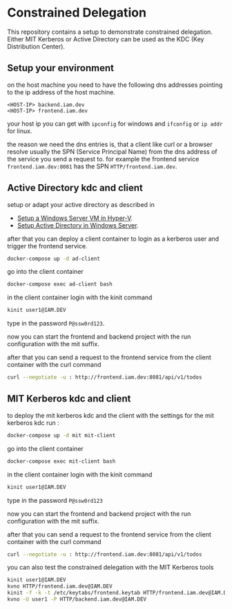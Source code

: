 # Constrained Delegation

This repository contains a setup to demonstrate constrained delegation. Either 
MIT Kerberos or Active Directory can be used as the KDC (Key Distribution Center).

## Setup your environment

on the host machine you need to have the following dns addresses pointing to
the ip address of the host machine.

```
<HOST-IP> backend.iam.dev
<HOST-IP> frontend.iam.dev
```

your host ip you can get with `ipconfig` for windows and `ifconfig` or `ip addr` for linux.

the reason we need the dns entries is, that a client like curl or a browser resolve
usually the SPN (Service Principal Name) from the dns address of the service you
send a request to. for example the frontend service `frontend.iam.dev:8081` has
the SPN `HTTP/frontend.iam.dev`.

## Active Directory kdc and client

setup or adapt your active directory as described in 
* [Setup a Windows Server VM in Hyper-V](kdc/active-directory/hyperv.md).
* [Setup Active Directory in Windows Server](kdc/active-directory/windows-server-2025.md).

after that you can deploy a client container to login as a kerberos user and trigger
the frontend service.

```bash
docker-compose up -d ad-client
```

go into the client container

```bash
docker-compose exec ad-client bash
```

in the client container login with the kinit command

```bash
kinit user1@IAM.DEV
```

type in the password `P@ssw0rd123`.

now you can start the frontend and backend project with the run configuration with the mit suffix.

after that you can send a request to the frontend service from the client container with the curl command

```bash
curl --negotiate -u : http://frontend.iam.dev:8081/api/v1/todos
```


## MIT Kerberos kdc and client

to deploy the mit kerberos kdc and the client with the settings for the mit
kerberos kdc run :

```bash
docker-compose up -d mit mit-client
```

go into the client container

```bash
docker-compose exec mit-client bash
```

in the client container login with the kinit command

```bash
kinit user1@IAM.DEV
```

type in the password `P@ssw0rd123`

now you can start the frontend and backend project with the run configuration with the mit suffix.

after that you can send a request to the frontend service from the client container with the curl command

```bash
curl --negotiate -u : http://frontend.iam.dev:8081/api/v1/todos
```

you can also test the constrained delegation with the MIT Kerberos tools

```bash
kinit user1@IAM.DEV
kvno HTTP/frontend.iam.dev@IAM.DEV
kinit -f -k -t /etc/keytabs/frontend.keytab HTTP/frontend.iam.dev@IAM.DEV
kvno -U user1 -P HTTP/backend.iam.dev@IAM.DEV
```
